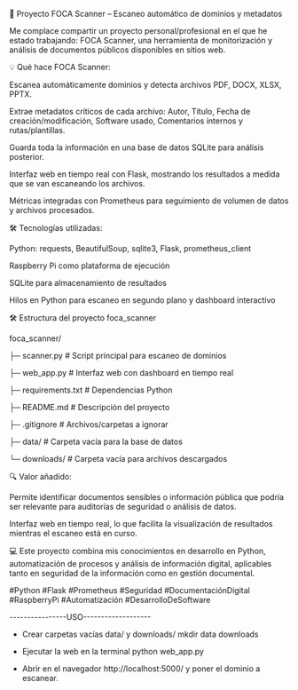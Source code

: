 🚀 Proyecto FOCA Scanner – Escaneo automático de dominios y metadatos

Me complace compartir un proyecto personal/profesional en el que he estado trabajando: FOCA Scanner, una herramienta de monitorización y análisis de documentos públicos disponibles en sitios web.

💡 Qué hace FOCA Scanner:

Escanea automáticamente dominios y detecta archivos PDF, DOCX, XLSX, PPTX.

Extrae metadatos críticos de cada archivo: Autor, Título, Fecha de creación/modificación, Software usado, Comentarios internos y rutas/plantillas.

Guarda toda la información en una base de datos SQLite para análisis posterior.

Interfaz web en tiempo real con Flask, mostrando los resultados a medida que se van escaneando los archivos.

Métricas integradas con Prometheus para seguimiento de volumen de datos y archivos procesados.

🛠 Tecnologías utilizadas:

Python: requests, BeautifulSoup, sqlite3, Flask, prometheus_client

Raspberry Pi como plataforma de ejecución

SQLite para almacenamiento de resultados

Hilos en Python para escaneo en segundo plano y dashboard interactivo

🛠 Estructura del proyecto foca_scanner

foca_scanner/

├─ scanner.py # Script principal para escaneo de dominios

├─ web_app.py # Interfaz web con dashboard en tiempo real

├─ requirements.txt # Dependencias Python

├─ README.md # Descripción del proyecto

├─ .gitignore # Archivos/carpetas a ignorar

├─ data/ # Carpeta vacía para la base de datos

└─ downloads/ # Carpeta vacía para archivos descargados

🔍 Valor añadido:

Permite identificar documentos sensibles o información pública que podría ser relevante para auditorías de seguridad o análisis de datos.

Interfaz web en tiempo real, lo que facilita la visualización de resultados mientras el escaneo está en curso.

💻 Este proyecto combina mis conocimientos en desarrollo en Python, automatización de procesos y análisis de información digital, aplicables tanto en seguridad de la información como en gestión documental.

#Python #Flask #Prometheus #Seguridad #DocumentaciónDigital #RaspberryPi #Automatización #DesarrolloDeSoftware

----------------USO-------------------

- Crear carpetas vacías data/ y downloads/
  mkdir data downloads

- Ejecutar la web en la terminal
  python web_app.py
  
- Abrir en el navegador http://localhost:5000/ y poner el dominio a escanear.
